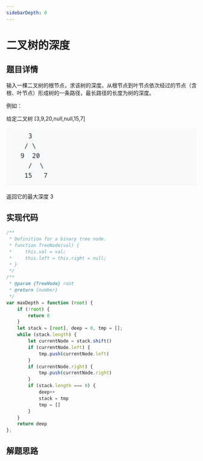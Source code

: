 ```yaml
---
sidebarDepth: 0
---
```


#  二叉树的深度

## 题目详情
输入一棵二叉树的根节点，求该树的深度。从根节点到叶节点依次经过的节点（含根、叶节点）形成树的一条路径，最长路径的长度为树的深度。

例如：

给定二叉树 [3,9,20,null,null,15,7]

![image](./20200303.png)

返回它的最大深度 3 


## 实现代码

```js
/**
 * Definition for a binary tree node.
 * function TreeNode(val) {
 *     this.val = val;
 *     this.left = this.right = null;
 * }
 */
/**
 * @param {TreeNode} root
 * @return {number}
 */
var maxDepth = function (root) {
    if (!root) {
        return 0
    }
    let stack = [root], deep = 0, tmp = [];
    while (stack.length) {
        let currentNode = stack.shift()
        if (currentNode.left) {
            tmp.push(currentNode.left)
        }
        if (currentNode.right) {
            tmp.push(currentNode.right)
        }
        if (stack.length === 0) {
            deep++
            stack = tmp
            tmp = []
        }
    }
    return deep
};
```


## 解题思路